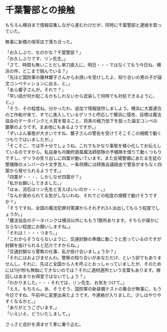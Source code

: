 # 千葉警部との接触

もちろん横浜まで情報収集しながら進むわけだが、同時に千葉警部と連絡を取っていた。

無事に新橋の喫茶店で落ち合った。

「お久しぶり、なのかな？千葉警部？」  
「お久しぶりです、リン先生。」  
「さて、時間も無いことだし単刀直入に。明日・・・ではなくてもう今日ね、横浜の件、どこまで掴んでいる？」  
「先ほど国防軍の藤林響子さんからお誘いを受けしたよ、知り合いの男の子が論文コンペティションに出る、と。」  
「あら響子さんが。それで？」  
「早い話が何か起こるかもしれないから武装して何時でも対処できるように、と。」  
「そう、その程度ね。分かったわ、追加で情報提供しましよう。横浜に大亜連合の工作船が来て、すでに進入しているゲリラと呼応して横浜に侵攻、目標は魔法協会のデータバンクと人質を取ること、将来の戦力低下を狙った論文コンペの襲撃のようです。まあ他にもあるようですが。」  
「ずいぶん事態が大きいですね、響子さんの警告を受けてそこそこの規模で動くつもりではいましたが。」  
「そこそこ、では不十分でしょうね。これでもかなり事態を矮小化してお伝えしているのですから。私自身も内閣府直属魔法師部隊の予備隊を借りて動くつもりですし、ゲリラの炙り出しに四葉が動いています。また会場警備にあたる生徒の警備隊のメンバーの十文字克人、一条将輝には師族会議経由で警告がまもなく四葉から発せられるようです。」  
「四葉が・・・、しかしなぜ四葉が？」  
「私がお願いしてきました。」  
「はぁ、流石はリン先生と言えばいいのか・・・。」  
「なんか褒められてる気がしないわね、それでどの程度の規模で動けそうですか？」  
「そうですね、全国の魔法犯罪対策課からそれぞれ3人派出してもらう程度でしょうか。」  
「魔法協会のデータバンクは横浜以外にももう1箇所あります。そちらが疎かにならない程度にお願いしますね。」  
「それは！・・・つまり。」  
「これからそうならないように、交通封鎖の準備に動こうと思っているのですが封鎖を抜けられると厄介ですからね。」  
「交通封鎖なら警察の仕事、私が掛け合いましょうか？」  
「それにはおよびませんわ。警察の知り合いがあなただけ、という訳でもありませんし。それに、先ほど全国から人を呼ぶとおっしゃっていましたが、そのためには1分1秒も無駄にできないのでは？それに適材適所という言葉もあります。根回しはあまりお得意ではないでしょう？」  
「わかりました。・・・それでは、リン先生、お気をつけて。」  
「ええ、もちろん。あ、そうそう、国防軍の新装備テストの集合が無事に、もう今日ですね、午前中に変更出来たようです。今連絡が入りました。少しはやりやすくなるかと。」  
「ありがとうございます。」  
「いえいえ、どういたしまして。」

さっさと会計を済ませて車に乗り込む。

